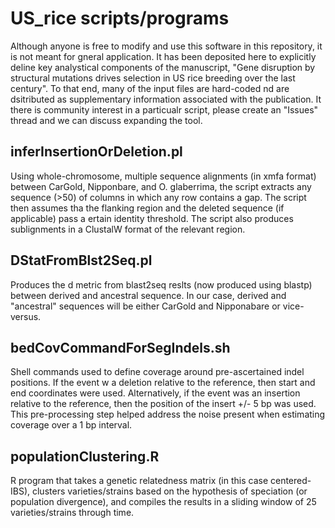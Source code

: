 # US_rice scripts/programs

Although anyone is free to modify and use this software in this repository, it is not meant for gneral application.  It has been deposited here to explicitly deline key analystical components of the manuscript, "Gene disruption by structural mutations drives selection in US rice breeding over the last century".  To that end, many of the input files are hard-coded nd are dsitributed as supplementary information associated with the publication.  It there is community interest in a particualr script, please create an "Issues" thread and we can discuss expanding the tool. 

## inferInsertionOrDeletion.pl

Using whole-chromosome, multiple sequence alignments (in xmfa format) between CarGold, Nipponbare, and O. glaberrima, the script extracts any sequence (>50) of columns in which any row contains a gap.  The script then assumes tha the flanking region and the deleted sequence (if applicable) pass a ertain identity threshold.  The script also produces sublignments in a ClustalW format of the relevant region.

## DStatFromBlst2Seq.pl

Produces the d metric from blast2seq reslts (now produced using blastp) between derived and ancestral sequence.  In our case, derived and "ancestral" sequences will be either CarGold and Nipponabare or vice-versus.

## bedCovCommandForSegIndels.sh

Shell commands used to define coverage around pre-ascertained indel positions.  If the event w a deletion relative to the reference, then start and end coordinates were used.  Alternatively, if the event was an insertion relative to the reference, then the position of the insert +/- 5 bp was used.  This pre-processing step helped address the noise present when estimating coverage over a 1 bp interval.

## populationClustering.R

R program that takes a genetic relatedness matrix (in this case centered-IBS), clusters varieties/strains based on the hypothesis of speciation (or population divergence), and compiles the results in a sliding window of 25 varieties/strains through time.
